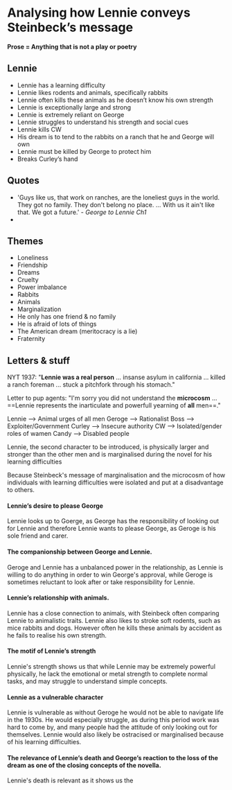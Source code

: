 # Analysing how Lennie conveys Steinbeck’s message

**Prose = Anything that is not a play or poetry**

## Lennie

* Lennie has a learning difficulty
* Lennie likes rodents and animals, specifically rabbits
* Lennie often kills these animals as he doesn’t know his own strength
* Lennie is exceptionally large and strong
* Lennie is extremely reliant on George
* Lennie struggles to understand his strength and social cues
* Lennie kills CW
* His dream is to tend to the rabbits on a ranch that he and George will own
* Lennie must be killed by George to protect him
* Breaks Curley’s hand

## Quotes
* 'Guys like us, that work on ranches, are the loneliest guys in the world. They got no family. They don't belong no place. … With us it ain't like that. We got a future.' - *George to Lennie Ch1*
* 

## Themes

* Loneliness
* Friendship
* Dreams
* Cruelty
*  Power imbalance
* Rabbits
* Animals
* Marginalization
* He only has one friend & no family
* He is afraid of lots of things
* The American dream (meritocracy is a lie)
* Fraternity

## Letters & stuff
NYT 1937: "**Lennie was a real person** ... insanse asylum in california ... killed a ranch foreman ... stuck a pitchfork through his stomach."

Letter to pup agents: "I'm sorry you did not understand the **microcosm** ... ==Lennie represents the inarticulate and powerfull yearning of **all** men==."

Lennie --> Animal urges of all men
Geroge --> Rationalist 
Boss --> Exploiter/Government
Curley --> Insecure authority
CW --> Isolated/gender roles of wamen
Candy --> Disabled people

Lennie, the second character to be introduced, is physically larger and stronger than the other men and is marginalised during the novel for his learning difficulties 

Because Steinbeck's message of marginalisation and the microcosm of how individuals with learning difficulties were isolated and put at a disadvantage to others. 

#### Lennie’s desire to please George  

Lennie looks up to Goerge, as George has the responsibility of looking out for Lennie and therefore Lennie wants to please George, as Geroge is his sole friend and carer. 

#### The companionship between George and Lennie. 

Geroge and Lennie has a unbalanced power in the relationship, as Lennie is willing to do anything in order to win George's approval, while Geroge is sometimes reluctant to look after or take responsibility for Lennie. 

#### Lennie’s relationship with animals.  

Lennie has a close connection to animals, with Steinbeck often comparing Lennie to animalistic traits. Lennie also likes to stroke soft rodents, such as mice rabbits and dogs. However often he kills these animals by accident as he fails to realise his own strength. 

#### The motif of Lennie’s strength 

Lennie's strength shows us that while Lennie may be extremely powerful physically, he lack the emotional or metal strength to complete normal tasks, and may struggle to understand simple concepts. 

#### Lennie as a vulnerable character 

Lennie is vulnerable as without Geroge he would not be able to navigate life in the 1930s. He would especially struggle, as during this period work was hard to come by, and many people had the attitude of only looking out for themselves. Lennie would also likely be ostracised or marginalised because of his learning difficulties. 

#### The relevance of Lennie’s death and George’s reaction to the loss of the dream as one of the closing concepts of the novella. 

Lennie's death is relevant as it shows us the